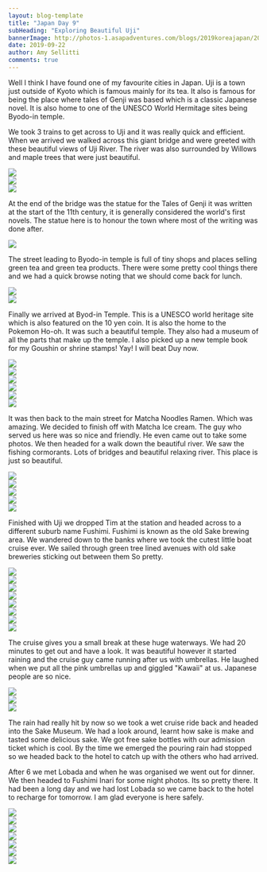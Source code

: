 ```yaml
---
layout: blog-template
title: "Japan Day 9"
subHeading: "Exploring Beautiful Uji"
bannerImage: http://photos-1.asapadventures.com/blogs/2019koreajapan/2019-09-22/IMG_1781.jpg_compressed.JPEG
date: 2019-09-22
author: Amy Sellitti
comments: true
---
```


Well I think I have found one of my favourite cities in Japan. Uji is a town just outside of Kyoto which is famous mainly for its tea. It also is famous for being the place where tales of Genji was based which is a classic Japanese novel. It is also home to one of the UNESCO World Hermitage sites being Byodo-in temple.

We took 3 trains to get across to Uji and it was really quick and efficient. When we arrived we walked across this giant bridge and were greeted with these beautiful views of Uji River. The river was also surrounded by Willows and maple trees that were just beautiful.

<div class="center-image"><img src="http://photos-1.asapadventures.com/blogs/2019koreajapan/2019-09-22/IMG_20190922_103358.jpg_compressed.JPEG"/></div>
<div class="center-image"><img src="http://photos-1.asapadventures.com/blogs/2019koreajapan/2019-09-22/IMG_1734.jpg_compressed.JPEG"/></div>
<div class="center-image"><img src="http://photos-1.asapadventures.com/blogs/2019koreajapan/2019-09-22/IMG_20190922_103659.jpg_compressed.JPEG"/></div>

At the end of the bridge was the statue for the Tales of Genji it was written at the start of the 11th century, it is generally considered the world's first novels. The statue here is to honour the town where most of the writing was done after.

<div class="center-image"><img src="http://photos-1.asapadventures.com/blogs/2019koreajapan/2019-09-22/IMG_20190922_103833.jpg_compressed.JPEG"/></div>

The street leading to Byodo-in temple is full of tiny shops and places selling green tea and green tea products. There were some pretty cool things there and we had a quick browse noting that we should come back for lunch.

<div class="center-image"><img src="http://photos-1.asapadventures.com/blogs/2019koreajapan/2019-09-22/IMG_20190922_104035.jpg_compressed.JPEG"/></div>
<div class="center-image"><img src="http://photos-1.asapadventures.com/blogs/2019koreajapan/2019-09-22/IMG_1746.jpg_compressed.JPEG"/></div>

Finally we arrived at Byod-in Temple. This is a UNESCO world heritage site which is also featured on the 10 yen coin. It is also the home to the Pokemon Ho-oh. It was such a beautiful temple. They also had a museum of all the parts that make up the temple. I also picked up a new temple book for my Goushin or shrine stamps! Yay! I will beat Duy now.

<div class="center-image"><img src="http://photos-1.asapadventures.com/blogs/2019koreajapan/2019-09-22/IMG_20190922_104949.jpg_compressed.JPEG"/></div>
<div class="center-image"><img src="http://photos-1.asapadventures.com/blogs/2019koreajapan/2019-09-22/IMG_20190922_110117.jpg_compressed.JPEG"/></div>
<div class="center-image"><img src="http://photos-1.asapadventures.com/blogs/2019koreajapan/2019-09-22/IMG_20190922_114922.jpg_compressed.JPEG"/></div>
<div class="center-image"><img src="http://photos-1.asapadventures.com/blogs/2019koreajapan/2019-09-22/IMG_1767.jpg_compressed.JPEG"/></div>
<div class="center-image"><img src="http://photos-1.asapadventures.com/blogs/2019koreajapan/2019-09-22/IMG_1775.jpg_compressed.JPEG"/></div>
<div class="center-image"><img src="http://photos-1.asapadventures.com/blogs/2019koreajapan/2019-09-22/IMG_1781.jpg_compressed.JPEG"/></div>

It was then back to the main street for Matcha Noodles Ramen. Which was amazing. We decided to finish off with Matcha Ice cream. The guy who served us here was so nice and friendly. He even came out to take some photos. We then headed for a walk down the beautiful river. We saw the fishing cormorants. Lots of bridges and beautiful relaxing river. This place is just so beautiful.

<div class="center-image"><img src="http://photos-1.asapadventures.com/blogs/2019koreajapan/2019-09-22/IMG_1814.jpg_compressed.JPEG"/></div>
<div class="center-image"><img src="http://photos-1.asapadventures.com/blogs/2019koreajapan/2019-09-22/IMG_1817.jpg_compressed.JPEG"/></div>
<div class="center-image"><img src="http://photos-1.asapadventures.com/blogs/2019koreajapan/2019-09-22/IMG_1823.jpg_compressed.JPEG"/></div>
<div class="center-image"><img src="http://photos-1.asapadventures.com/blogs/2019koreajapan/2019-09-22/IMG_1828.jpg_compressed.JPEG"/></div>
<div class="center-image"><img src="http://photos-1.asapadventures.com/blogs/2019koreajapan/2019-09-22/IMG_1846.jpg_compressed.JPEG"/></div>

Finished with Uji we dropped Tim at the station and headed across to a different suburb name Fushimi. Fushimi is known as the old Sake brewing area. We wandered down to the banks where we took the cutest little boat cruise ever. We sailed through green tree lined avenues with old sake breweries sticking out between them So pretty.

<div class="center-image"><img src="http://photos-1.asapadventures.com/blogs/2019koreajapan/2019-09-22/IMG_1848.jpg_compressed.JPEG"/></div>
<div class="center-image"><img src="http://photos-1.asapadventures.com/blogs/2019koreajapan/2019-09-22/IMG_20190922_145629.jpg_compressed.JPEG"/></div>
<div class="center-image"><img src="http://photos-1.asapadventures.com/blogs/2019koreajapan/2019-09-22/IMG_1859.jpg_compressed.JPEG"/></div>
<div class="center-image"><img src="http://photos-1.asapadventures.com/blogs/2019koreajapan/2019-09-22/IMG_20190922_150024.jpg_compressed.JPEG"/></div>
<div class="center-image"><img src="http://photos-1.asapadventures.com/blogs/2019koreajapan/2019-09-22/IMG_20190922_150029.jpg_compressed.JPEG"/></div>
<div class="center-image"><img src="http://photos-1.asapadventures.com/blogs/2019koreajapan/2019-09-22/IMG_1867.jpg_compressed.JPEG"/></div>
<div class="center-image"><img src="http://photos-1.asapadventures.com/blogs/2019koreajapan/2019-09-22/IMG_1875.jpg_compressed.JPEG"/></div>
<div class="center-image"><img src="http://photos-1.asapadventures.com/blogs/2019koreajapan/2019-09-22/IMG_1879.jpg_compressed.JPEG"/></div>

The cruise gives you a small break at these huge waterways. We had 20 minutes to get out and have a look. It was beautiful however it started raining and the cruise guy came running after us with umbrellas. He laughed when we put all the pink umbrellas up and giggled "Kawaii" at us. Japanese people are so nice.

<div class="center-image"><img src="http://photos-1.asapadventures.com/blogs/2019koreajapan/2019-09-22/IMG_20190922_151534.jpg_compressed.JPEG"/></div>
<div class="center-image"><img src="http://photos-1.asapadventures.com/blogs/2019koreajapan/2019-09-22/IMG_20190922_151728.jpg_compressed.JPEG"/></div>
<div class="center-image"><img src="http://photos-1.asapadventures.com/blogs/2019koreajapan/2019-09-22/IMG_1896.jpg_compressed.JPEG"/></div>

The rain had really hit by now so we took a wet cruise ride back and headed into the Sake Museum. We had a look around, learnt how sake is make and tasted some delicious sake. We got free sake bottles with our admission ticket which is cool. By the time we emerged the pouring rain had stopped so we headed back to the hotel to catch up with the others who had arrived.

After 6 we met Lobada and when he was organised we went out for dinner. We then headed to Fushimi Inari for some night photos. Its so pretty there. It had been a long day and we had lost Lobada so we came back to the hotel to recharge for tomorrow. I am glad everyone is here safely.

<div class="center-image"><img src="http://photos-1.asapadventures.com/blogs/2019koreajapan/2019-09-22/IMG_1924.jpg_compressed.JPEG"/></div>
<div class="center-image"><img src="http://photos-1.asapadventures.com/blogs/2019koreajapan/2019-09-22/IMG_1928.jpg_compressed.JPEG"/></div>
<div class="center-image"><img src="http://photos-1.asapadventures.com/blogs/2019koreajapan/2019-09-22/IMG_1932.jpg_compressed.JPEG"/></div>
<div class="center-image"><img src="http://photos-1.asapadventures.com/blogs/2019koreajapan/2019-09-22/IMG_1938.jpg_compressed.JPEG"/></div>
<div class="center-image"><img src="http://photos-1.asapadventures.com/blogs/2019koreajapan/2019-09-22/IMG_1950.jpg_compressed.JPEG"/></div>
<div class="center-image"><img src="http://photos-1.asapadventures.com/blogs/2019koreajapan/2019-09-22/IMG_1954.jpg_compressed.JPEG"/></div>
<div class="center-image"><img src="http://photos-1.asapadventures.com/blogs/2019koreajapan/2019-09-22/IMG_1957.jpg_compressed.JPEG"/></div>
